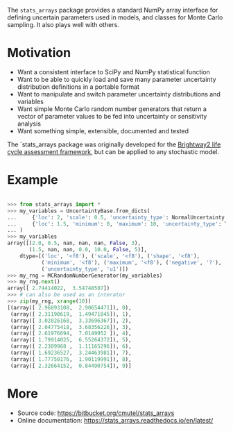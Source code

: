 The `stats_arrays` package provides a standard NumPy array interface for defining uncertain parameters used in models, and classes for Monte Carlo sampling. It also plays well with others.

# Motivation

* Want a consistent interface to SciPy and NumPy statistical function
* Want to be able to quickly load and save many parameter uncertainty distribution definitions in a portable format
* Want to manipulate and switch parameter uncertainty distributions and variables
* Want simple Monte Carlo random number generators that return a vector of parameter values to be fed into uncertainty or sensitivity analysis
* Want something simple, extensible, documented and tested

The `stats_arrays package was originally developed for the [Brightway2 life cycle assessment framework](http://brightwaylca.org/), but can be applied to any stochastic model.

# Example

```python

>>> from stats_arrays import *
>>> my_variables = UncertaintyBase.from_dicts(
...     {'loc': 2, 'scale': 0.5, 'uncertainty_type': NormalUncertainty.id},
...     {'loc': 1.5, 'minimum': 0, 'maximum': 10, 'uncertainty_type': TriangularUncertainty.id}
... )
>>> my_variables
array([(2.0, 0.5, nan, nan, nan, False, 3),
       (1.5, nan, nan, 0.0, 10.0, False, 5)],
    dtype=[('loc', '<f8'), ('scale', '<f8'), ('shape', '<f8'),
           ('minimum', '<f8'), ('maximum', '<f8'), ('negative', '?'),
           ('uncertainty_type', 'u1')])
>>> my_rng = MCRandomNumberGenerator(my_variables)
>>> my_rng.next()
array([ 2.74414022,  3.54748507])
>>> # can also be used as an interator
>>> zip(my_rng, xrange(10))
[(array([ 2.96893108,  2.90654471]), 0),
 (array([ 2.31190619,  1.49471845]), 1),
 (array([ 3.02026168,  3.33696367]), 2),
 (array([ 2.04775418,  3.68356226]), 3),
 (array([ 2.61976694,  7.0149952 ]), 4),
 (array([ 1.79914025,  6.55264372]), 5),
 (array([ 2.2389968 ,  1.11165296]), 6),
 (array([ 1.69236527,  3.24463981]), 7),
 (array([ 1.77750176,  1.90119991]), 8),
 (array([ 2.32664152,  0.84490754]), 9)]

```

# More

* Source code: https://bitbucket.org/cmutel/stats_arrays
* Online documentation: https://stats_arrays.readthedocs.io/en/latest/
